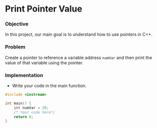 # Print Pointer Value

### Objective

In this project, our main goal is to understand how to use pointers in C++.

### Problem

Create a pointer to reference a variable address `numVar` and then print the value of that variable using the pointer.

### Implementation
- Write your code in the main function.
  
```cpp
#include <iostream>

int main() {
    int numVar = 20;
    /* Your code here*/
    return 0;
}

```

